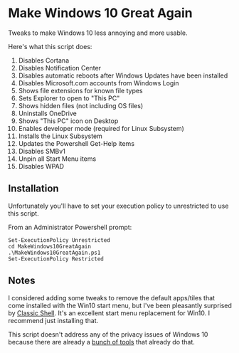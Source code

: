 # Make Windows 10 Great Again
Tweaks to make Windows 10 less annoying and more usable.

Here's what this script does:

1. Disables Cortana
2. Disables Notification Center
3. Disables automatic reboots after Windows Updates have been installed
4. Disables Microsoft.com accounts from Windows Login
5. Shows file extensions for known file types
6. Sets Explorer to open to "This PC"
7. Shows hidden files (not including OS files)
8. Uninstalls OneDrive
9. Shows "This PC" icon on Desktop
10. Enables developer mode (required for Linux Subsystem)
11. Installs the Linux Subsystem
12. Updates the Powershell Get-Help items
13. Disables SMBv1
14. Unpin all Start Menu items
15. Disables WPAD 

## Installation
Unfortunately you'll have to set your execution policy to unrestricted to use this script.

From an Administrator Powershell prompt:
```
Set-ExecutionPolicy Unrestricted
cd MakeWindows10GreatAgain
.\MakeWindows10GreatAgain.ps1
Set-ExecutionPolicy Restricted
```

## Notes
I considered adding some tweaks to remove the default apps/tiles that come installed with the Win10 start menu, but I've been pleasantly surprised by [Classic Shell](http://classicshell.net/). It's an excellent start menu replacement for Win10. I recommend just installing that.

This script doesn't address any of the privacy issues of Windows 10 because there are already a [bunch of tools](http://www.ghacks.net/2015/08/14/comparison-of-windows-10-privacy-tools/) that already do that.
